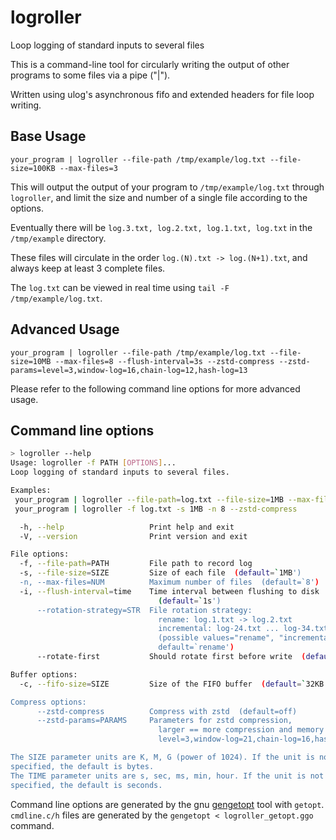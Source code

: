 # logroller

Loop logging of standard inputs to several files

This is a command-line tool for circularly writing the output of other programs to some files via a pipe ("|").

Written using ulog's asynchronous fifo and extended headers for file loop writing.

## Base Usage

```shell
your_program | logroller --file-path /tmp/example/log.txt --file-size=100KB --max-files=3
```

This will output the output of your program to `/tmp/example/log.txt` through `logroller`, and limit the size and number of a single file according to the options.

Eventually there will be `log.3.txt, log.2.txt, log.1.txt, log.txt` in the `/tmp/example` directory.

These files will circulate in the order `log.(N).txt -> log.(N+1).txt`, and always keep at least 3 complete files.

The `log.txt` can be viewed in real time using `tail -F /tmp/example/log.txt`.

## Advanced Usage

```shell
your_program | logroller --file-path /tmp/example/log.txt --file-size=10MB --max-files=8 --flush-interval=3s --zstd-compress --zstd-params=level=3,window-log=16,chain-log=12,hash-log=13 
```

Please refer to the following command line options for more advanced usage.

## Command line options

```bash
> logroller --help
Usage: logroller -f PATH [OPTIONS]...
Loop logging of standard inputs to several files.

Examples:
 your_program | logroller --file-path=log.txt --file-size=1MB --max-files=8
 your_program | logroller -f log.txt -s 1MB -n 8 --zstd-compress

  -h, --help                   Print help and exit
  -V, --version                Print version and exit

File options:
  -f, --file-path=PATH         File path to record log
  -s, --file-size=SIZE         Size of each file  (default=`1MB')
  -n, --max-files=NUM          Maximum number of files  (default=`8')
  -i, --flush-interval=time    Time interval between flushing to disk
                                 (default=`1s')
      --rotation-strategy=STR  File rotation strategy:
                                 rename: log.1.txt -> log.2.txt
                                 incremental: log-24.txt ... log-34.txt
                                 (possible values="rename", "incremental"
                                 default=`rename')
      --rotate-first           Should rotate first before write  (default=off)

Buffer options:
  -c, --fifo-size=SIZE         Size of the FIFO buffer  (default=`32KB')

Compress options:
      --zstd-compress          Compress with zstd  (default=off)
      --zstd-params=PARAMS     Parameters for zstd compression,
                                 larger == more compression and memory (e.g.,
                                 level=3,window-log=21,chain-log=16,hash-log=17)

The SIZE parameter units are K, M, G (power of 1024). If the unit is not
specified, the default is bytes.
The TIME parameter units are s, sec, ms, min, hour. If the unit is not
specified, the default is seconds.
```

Command line options are generated by the gnu [gengetopt](https://www.gnu.org/software/gengetopt) tool with `getopt`.  `cmdline.c/h` files are generated by the `gengetopt < logroller_getopt.ggo` command.
